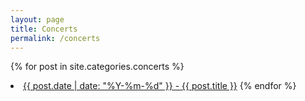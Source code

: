 ```yaml
---
layout: page
title: Concerts
permalink: /concerts
---
```



{% for post in site.categories.concerts %}
<li> <a href="{{ post.url }}"> {{ post.date | date: "%Y-%m-%d" }} - {{ post.title }}</a>
{% endfor %}
